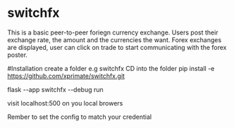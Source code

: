 # switchfx
This is a basic peer-to-peer foriegn currency exchange. 
Users post their exchange rate, the amount and the currencies the want.
Forex exchanges are displayed, user can click on trade to start communicating with the forex poster.

#Installation
create a folder e.g switchfx
CD into the folder
pip install -e https://github.com/xprimate/switchfx.git

flask --app switchfx --debug run

visit localhost:500 on you local browers

Rember to set the config to match your credential

